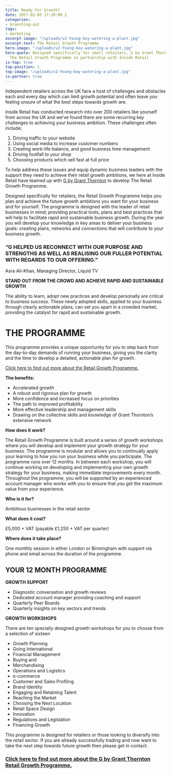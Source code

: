 ```yaml
---
title: Ready For Growth?
date: 2017-02-03 17:20:00 Z
categories:
- branching-out
tags:
- marketing
excerpt-image: "/uploads/v2-Young-boy-watering-a-plant.jpg"
excerpt-text: The Retail Growth Programme
hero-image: "/uploads/v2-Young-boy-watering-a-plant.jpg"
hero-quote: Designed specifically for small retailers, G by Grant Thornton has developed
  The Retail Growth Programme in partnership with Inside Retail
is-top: true
top-position: 1
top-image: "/uploads/v2-Young-boy-watering-a-plant.jpg"
is-partner: true
---
```


Independent retailers across the UK face a host of challenges and obstacles each and every day which can limit growth potential and often leave you feeling unsure of what the best steps towards growth are.

Inside Retail has conducted research into over 200 retailers like yourself from across the UK and we’ve found there are some recurring key challenges to achieving your business ambition. These challenges often include;

1. Driving traffic to your website
2. Using social media to increase customer numbers 
3. Creating work-life balance, and good business time management
4. Driving footfall to your shop
5. Choosing products which sell fast at full price

To help address these issues and equip dynamic business leaders with the support they need to achieve their retail growth ambitions, we here at Inside Retail have teamed up with [G by Grant Thornton](http://g.grantthornton.co.uk/about-us/) to develop The Retail Growth Programme.

Designed specifically for retailers, the Retail Growth Programme helps you plan and achieve the future growth ambitions you want for your business and for yourself.
The programme is designed with the leader of retail businesses in mind; providing practical tools, plans and best practices that will help to facilitate rapid and sustainable business growth. During the year you will develop your knowledge in key areas to deliver your business goals: creating plans, networks and connections that will contribute to your business growth.

### **“G HELPED US RECONNECT WITH OUR PURPOSE AND STRENGTHS AS WELL AS REALISING OUR FULLER POTENTIAL WITH REGARDS TO OUR OFFERING.”**
Asra Ali-Khan,
Managing Director, Liquid TV

**STAND OUT FROM THE CROWD AND ACHIEVE RAPID AND SUSTAINABLE GROWTH**

The ability to learn, adopt new practices and develop personally are critical to business success. These newly adopted skills, applied to your business through clearly actionable plans, can set you apart in a crowded market, providing the catalyst for rapid and sustainable growth.

# **THE PROGRAMME**

This programme provides a unique opportunity for you to step back from the day-to-day demands of running your business, giving you the clarity and the time to develop a detailed, actionable plan for growth.

[Click here to find out more about the Retail Growth Programme.](http://lp.events.ascential.com/IR-Client-Forms_Grant-Thornton-Page.html)

**The benefits:**
* Accelerated growth
* A robust and rigorous plan for growth
* More confidence and increased focus on priorities
* The path to improved profitability
* More effective leadership and management skills
* Drawing on the collective skills and knowledge of Grant Thornton’s extensive network


**How does it work?**

The Retail Growth Programme is built around a series of growth workshops where you will develop and implement your growth strategy for your business. The programme is modular and allows you to continually apply your learning to how you run your business while you participate. The programme runs over 12 months. In between each workshop, you will continue working on developing and implementing your own growth strategy for your business, making immediate improvements every month.
Throughout the programme, you will be supported by an experienced account manager who works with you to ensure that you get the maximum value from your experience.

**Who is it for?**

Ambitious businesses in the retail sector

**What does it cost?**

£5,000 + VAT (payable £1,250 + VAT per quarter)

**Where does it take place?**

One monthly session in either London or Birmingham with support via phone and email across the duration of the programme.



## **YOUR 12 MONTH PROGRAMME**



**GROWTH SUPPORT**
* Diagnostic conversation and growth reviews
* Dedicated account manager providing coaching and support
* Quarterly Peer Boards
* Quarterly insights on key sectors and trends

**GROWTH WORKSHOPS**

There are ten specially designed growth workshops for you to choose from a selection of sixteen
* Growth Planning
* Going International
* Financial Management
* Buying and
* Merchandising
* Operations and Logistics
* e-commerce
* Customer and Sales Profiling
* Brand Identity
* Engaging and Retaining Talent
* Reaching the Market
* Choosing the Next Location
* Retail Space Design
* Innovation
* Regulations and Legislation
* Financing Growth


This programme is designed for retailers or those looking to diversify into the retail sector. If you are already successfully trading and now want to take the next step towards future growth then please get in contact.

### [Click here to find out more about the G by Grant Thornton Retail Growth Programme.](http://lp.events.ascential.com/IR-Client-Forms_Grant-Thornton-Page.html)


